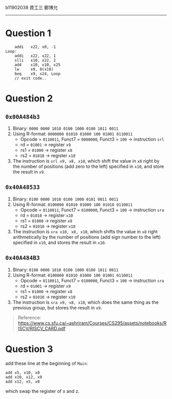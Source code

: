 b11902038 資工三 鄭博允

---

# Question 1

```
	addi   x22, x0, -1
Loop:
	addi   x22, x22, 1
	slli   x10, x22, 2
	add    x10, x10, x25
	lw     x9, 0(x10)
	beq    x9, x24, Loop
	// exit code..
```

# Question 2

## `0x00A484b3`

1. Binary: `0000 0000 1010 0100 1000 0100 1011 0011`
2. Using R-format: `0000000 01010 01000 100 01001 0110011`
	- Opcode = `0110011`, Funct7 = `0000000`, Funct3 = `100`
	  → instruction `srl`
	- rd = `01001` → register `x9`
	- rs1 = `01000` → register `x8`
	- rs2 = `01010` → register `x10`
3. The instruction is `srl x9, x8, x10`, which shift the value in `x8` right by the number of positions (add zero to the left) specified in `x10`, and store the result in `x9`.

## `0x40A48533`

1. Binary: `0100 0000 1010 0100 1000 0101 0011 0011`
2. Using R-format: `0100000 01010 01000 100 01010 0110011`
    - Opcode = `0110011`, Funct7 = `0100000`, Funct3 = `100` → instruction `sra`
    - rd = `01010` → register `x10`
    - rs1 = `01000` → register `x8`
    - rs2 = `01010` → register `x10`
3. The instruction is `sra x10, x8, x10`, which shifts the value in `x8` right arithmetically by the number of positions (add sign number to the left) specified in `x10`, and stores the result in `x10`.

## `0x40A484B3`

1. Binary: `0100 0000 1010 0100 1000 0100 1011 0011`
2. Using R-format: `0100000 01010 01000 100 01001 0110011`
    - Opcode = `0110011`, Funct7 = `0100000`, Funct3 = `100` → instruction `sra`
    - rd = `01001` → register `x9`
    - rs1 = `01000` → register `x8`
    - rs2 = `01010` → register `x10`
3. The instruction is `sra x9, x8, x10`, which does the same thing as the previous group, but stores the result in `x9`.

> Reference: https://www.cs.sfu.ca/~ashriram/Courses/CS295/assets/notebooks/RISCV/RISCV_CARD.pdf

# Question 3

add these line at the beginning of `Main`:
```
add x5, x10, x0
add x10, x12, x0
add x12, x5, x0
```
which swap the register of x and z.
